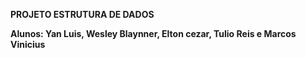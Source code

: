 **PROJETO ESTRUTURA DE DADOS**

**Alunos: Yan Luis, Wesley Blaynner, Elton cezar, Tulio Reis e Marcos Vinicius**
